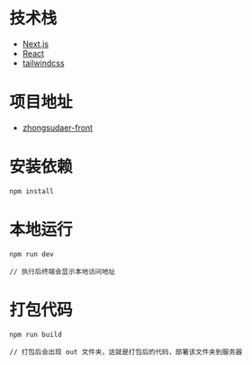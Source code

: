 # 技术栈
- [Next.js](https://nextjs.org/docs/getting-started)
- [React](https://reactjs.org/docs/hooks-intro.html)
- [tailwindcss](https://tailwindcss.com/)

# 项目地址
- [zhongsudaer-front](https://github.com/yongan140621/zhongsudaer-front)

# 安装依赖
```
npm install
```

# 本地运行
```
npm run dev

// 执行后终端会显示本地访问地址
```

# 打包代码
```
npm run build

// 打包后会出现 out 文件夹，这就是打包后的代码，部署该文件夹到服务器
```
